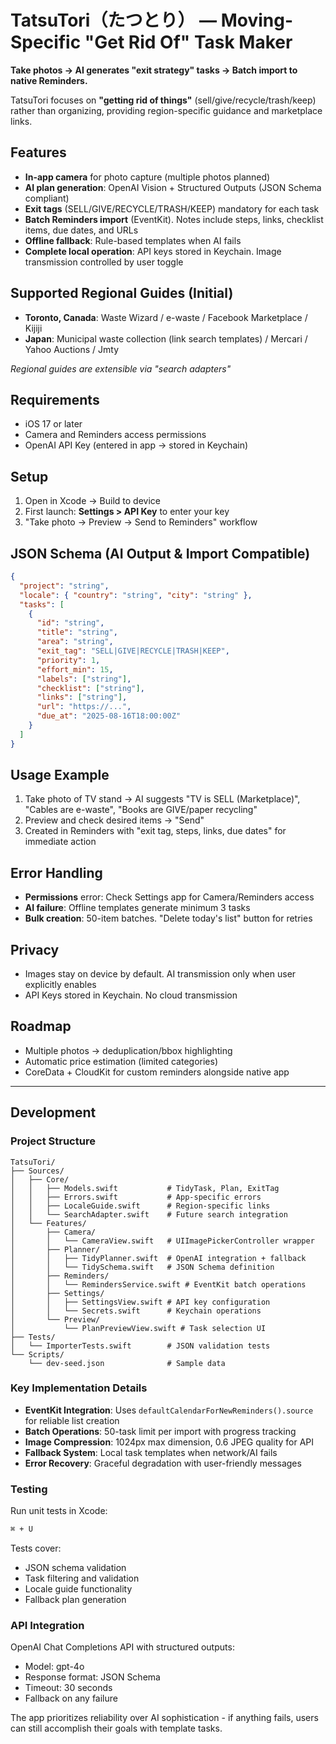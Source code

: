 # TatsuTori（たつとり） — Moving-Specific "Get Rid Of" Task Maker

**Take photos → AI generates "exit strategy" tasks → Batch import to native Reminders.**

TatsuTori focuses on **"getting rid of things"** (sell/give/recycle/trash/keep) rather than organizing, providing region-specific guidance and marketplace links.

## Features

- **In-app camera** for photo capture (multiple photos planned)
- **AI plan generation**: OpenAI Vision + Structured Outputs (JSON Schema compliant)
- **Exit tags** (SELL/GIVE/RECYCLE/TRASH/KEEP) mandatory for each task
- **Batch Reminders import** (EventKit). Notes include steps, links, checklist items, due dates, and URLs
- **Offline fallback**: Rule-based templates when AI fails
- **Complete local operation**: API keys stored in Keychain. Image transmission controlled by user toggle

## Supported Regional Guides (Initial)

- **Toronto, Canada**: Waste Wizard / e-waste / Facebook Marketplace / Kijiji
- **Japan**: Municipal waste collection (link search templates) / Mercari / Yahoo Auctions / Jmty
  
*Regional guides are extensible via "search adapters"*

## Requirements

- iOS 17 or later
- Camera and Reminders access permissions
- OpenAI API Key (entered in app → stored in Keychain)

## Setup

1. Open in Xcode → Build to device
2. First launch: **Settings > API Key** to enter your key
3. "Take photo → Preview → Send to Reminders" workflow

## JSON Schema (AI Output & Import Compatible)

```json
{
  "project": "string",
  "locale": { "country": "string", "city": "string" },
  "tasks": [
    {
      "id": "string",
      "title": "string",
      "area": "string",
      "exit_tag": "SELL|GIVE|RECYCLE|TRASH|KEEP",
      "priority": 1,
      "effort_min": 15,
      "labels": ["string"],
      "checklist": ["string"],
      "links": ["string"],
      "url": "https://...",
      "due_at": "2025-08-16T18:00:00Z"
    }
  ]
}
```

## Usage Example

1. Take photo of TV stand → AI suggests "TV is SELL (Marketplace)", "Cables are e-waste", "Books are GIVE/paper recycling"
2. Preview and check desired items → "Send"
3. Created in Reminders with "exit tag, steps, links, due dates" for immediate action

## Error Handling

- **Permissions** error: Check Settings app for Camera/Reminders access
- **AI failure**: Offline templates generate minimum 3 tasks
- **Bulk creation**: 50-item batches. "Delete today's list" button for retries

## Privacy

- Images stay on device by default. AI transmission only when user explicitly enables
- API Keys stored in Keychain. No cloud transmission

## Roadmap

- Multiple photos → deduplication/bbox highlighting
- Automatic price estimation (limited categories)
- CoreData + CloudKit for custom reminders alongside native app

---

## Development

### Project Structure

```
TatsuTori/
├── Sources/
│   ├── Core/
│   │   ├── Models.swift           # TidyTask, Plan, ExitTag
│   │   ├── Errors.swift           # App-specific errors
│   │   ├── LocaleGuide.swift      # Region-specific links
│   │   └── SearchAdapter.swift    # Future search integration
│   └── Features/
│       ├── Camera/
│       │   └── CameraView.swift   # UIImagePickerController wrapper
│       ├── Planner/
│       │   ├── TidyPlanner.swift  # OpenAI integration + fallback
│       │   └── TidySchema.swift   # JSON Schema definition
│       ├── Reminders/
│       │   └── RemindersService.swift # EventKit batch operations
│       ├── Settings/
│       │   ├── SettingsView.swift # API key configuration
│       │   └── Secrets.swift      # Keychain operations
│       └── Preview/
│           └── PlanPreviewView.swift # Task selection UI
├── Tests/
│   └── ImporterTests.swift        # JSON validation tests
└── Scripts/
    └── dev-seed.json              # Sample data
```

### Key Implementation Details

- **EventKit Integration**: Uses `defaultCalendarForNewReminders().source` for reliable list creation
- **Batch Operations**: 50-task limit per import with progress tracking
- **Image Compression**: 1024px max dimension, 0.6 JPEG quality for API
- **Fallback System**: Local task templates when network/AI fails
- **Error Recovery**: Graceful degradation with user-friendly messages

### Testing

Run unit tests in Xcode:
```bash
⌘ + U
```

Tests cover:
- JSON schema validation
- Task filtering and validation
- Locale guide functionality
- Fallback plan generation

### API Integration

OpenAI Chat Completions API with structured outputs:
- Model: gpt-4o
- Response format: JSON Schema
- Timeout: 30 seconds
- Fallback on any failure

The app prioritizes reliability over AI sophistication - if anything fails, users can still accomplish their goals with template tasks.